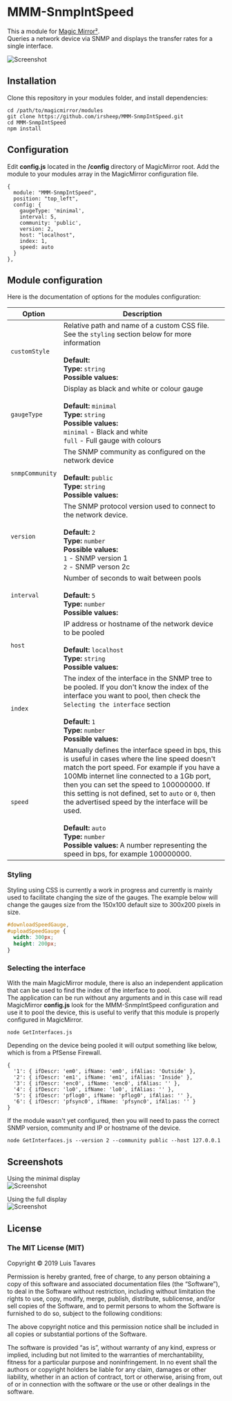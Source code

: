 # MMM-SnmpIntSpeed

This a module for [Magic Mirror²](https://github.com/MichMich/MagicMirror).<br />
Queries a network device via SNMP and displays the transfer rates for a single interface.

![Screenshot](screenshots/screenshot1.png)

## Installation

Clone this repository in your modules folder, and install dependencies:

```
cd /path/to/magicmirror/modules
git clone https://github.com/irsheep/MMM-SnmpIntSpeed.git
cd MMM-SnmpIntSpeed
npm install
```

## Configuration

Edit <strong>config.js</strong> located in the <strong>/config</strong> directory of MagicMirror root.
Add the module to your modules array in the MagicMirror configuration file.

```
{
  module: "MMM-SnmpIntSpeed",
  position: "top_left",
  config: {
    gaugeType: 'minimal',
    interval: 5,
    community: 'public',
    version: 2,
    host: "localhost",
    index: 1,
    speed: auto
  }
},
```

## Module configuration

Here is the documentation of options for the modules configuration:

<table>
  <thead>
    <tr>
      <th>Option</th>
      <th>Description</th>
    </tr>
  </thead>
  <tbody>
    <tr>
      <td><code>customStyle</code></td>
      <td>
        Relative path and name of a custom CSS file. See the <code>styling</code> section below for more information<br />
        <br />
        <strong>Default: </strong><br />
        <strong>Type: </strong> <code>string</code><br />
        <strong>Possible values: </strong>
      </td>
    </tr>    
    <tr>
      <td><code>gaugeType</code></td>
      <td>
        Display as black and white or colour gauge<br />
        <br />
        <strong>Default: </strong><code>minimal</code><br />
        <strong>Type: </strong> <code>string</code><br />
        <strong>Possible values: </strong><br />
        <code>minimal</code> - Black and white<br />
        <code>full</code> - Full gauge with colours
      </td>
    </tr>    
    <tr>
      <td><code>snmpCommunity</code></td>
      <td>
        The SNMP community as configured on the network device<br />
        <br />
        <strong>Default: </strong><code>public</code><br />
        <strong>Type: </strong> <code>string</code><br />
        <strong>Possible values:</strong>
      </td>
    </tr>
    <tr>
      <td><code>version</code></td>
      <td>
        The SNMP protocol version used to connect to the network device.<br />
        <br />
        <strong>Default: </strong><code>2</code><br />
        <strong>Type: </strong> <code>number</code><br />
        <strong>Possible values: </strong><br />
        <code>1</code> - SNMP version 1 <br />
        <code>2</code> - SNMP verson 2c
      </td>
    </tr>    
    <tr>
      <td><code>interval</code></td>
      <td>
        Number of seconds to wait between pools<br />
        <br />
        <strong>Default: </strong><code>5</code><br />
        <strong>Type: </strong> <code>number</code><br />
        <strong>Possible values:</strong>
      </td>
    </tr>
    <tr>
      <td><code>host</code></td>
      <td>
        IP address or hostname of the network device to be pooled<br />
        <br />
        <strong>Default: </strong><code>localhost</code><br />
        <strong>Type: </strong> <code>string</code><br />
        <strong>Possible values:</strong>
      </td>
    </tr>
    <tr>
      <td><code>index</code></td>
      <td>
        The index of the interface in the SNMP tree to be pooled. If you don't know the index of the interface you want to pool, then check the <code>Selecting the interface</code> section<br />
        <br />
        <strong>Default: </strong><code>1</code><br />
        <strong>Type: </strong> <code>number</code><br />
        <strong>Possible values:</strong>
      </td>
    </tr>
    <tr>
      <td><code>speed</code></td>
      <td>
        Manually defines the interface speed in bps, this is useful in cases where the line speed doesn't match the port speed. For example if you have a 100Mb internet line connected to a 1Gb port, then you can set the speed to 100000000. If this setting is not defined, set to <code>auto</code> or <code>0</code>, then the advertised speed by the interface will be used.<br />
        <br />
        <strong>Default: </strong><code>auto</code><br />
        <strong>Type: </strong> <code>number</code><br />
        <strong>Possible values:</strong> A number representing the speed in bps, for example 100000000.
      </td>
    </tr>
  </tbody>
</table>

### Styling

Styling using CSS is currently a work in progress and currently is mainly used to facilitate changing the size of the gauges. The example below will change the gauges size from the 150x100 default size to 300x200 pixels in size.

```css
#downloadSpeedGauge,
#uploadSpeedGauge {
  width: 300px;
  height: 200px;
}
```

### Selecting the interface

With the main MagicMirror module, there is also an independent application that can be used to find the index of the interface to pool. <br />
The application can be run without any arguments and in this case will read MagicMirror <b>config.js</b> look for the MMM-SnmpIntSpeed configuration and use it to pool the device, this is useful to verify that this module is properly configured in MagicMirror.

```
node GetInterfaces.js
```

Depending on the device being pooled it will output something like below, which is from a PfSense Firewall.

```
{
  '1': { ifDescr: 'em0', ifName: 'em0', ifAlias: 'Outside' },
  '2': { ifDescr: 'em1', ifName: 'em1', ifAlias: 'Inside' },
  '3': { ifDescr: 'enc0', ifName: 'enc0', ifAlias: '' },
  '4': { ifDescr: 'lo0', ifName: 'lo0', ifAlias: '' },
  '5': { ifDescr: 'pflog0', ifName: 'pflog0', ifAlias: '' },
  '6': { ifDescr: 'pfsync0', ifName: 'pfsync0', ifAlias: '' }
}
```

If the module wasn't yet configured, then you will need to pass the correct SNMP version, community and IP or hostname of the device.

```
node GetInterfaces.js --version 2 --community public --host 127.0.0.1
```

## Screenshots

Using the minimal display<br />
![Screenshot](screenshots/screenshot1.png)

Using the full display<br />
![Screenshot](screenshots/screenshot2.png)

## License

### The MIT License (MIT)

Copyright © 2019 Luis Tavares

Permission is hereby granted, free of charge, to any person obtaining a copy of this software and associated documentation files (the “Software”), to deal in the Software without restriction, including without limitation the rights to use, copy, modify, merge, publish, distribute, sublicense, and/or sell copies of the Software, and to permit persons to whom the Software is furnished to do so, subject to the following conditions:

The above copyright notice and this permission notice shall be included in all copies or substantial portions of the Software.

The software is provided “as is”, without warranty of any kind, express or implied, including but not limited to the warranties of merchantability, fitness for a particular purpose and noninfringement. In no event shall the authors or copyright holders be liable for any claim, damages or other liability, whether in an action of contract, tort or otherwise, arising from, out of or in connection with the software or the use or other dealings in the software.
